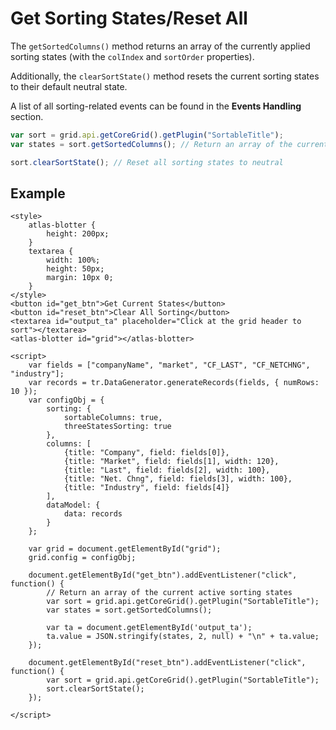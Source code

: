 # Get Sorting States/Reset All

The `getSortedColumns()` method returns an array of the currently applied sorting states (with the `colIndex` and `sortOrder` properties).

Additionally, the `clearSortState()` method resets the current sorting states to their default neutral state.

A list of all sorting-related events can be found in the **Events Handling** section.

```js
var sort = grid.api.getCoreGrid().getPlugin("SortableTitle");
var states = sort.getSortedColumns(); // Return an array of the current active sorting states

sort.clearSortState(); // Reset all sorting states to neutral
```

## Example

```live
<style>
	atlas-blotter {
		height: 200px;
	}
	textarea {
		width: 100%;
		height: 50px;
		margin: 10px 0;
	}
</style>
<button id="get_btn">Get Current States</button>
<button id="reset_btn">Clear All Sorting</button>
<textarea id="output_ta" placeholder="Click at the grid header to sort"></textarea>
<atlas-blotter id="grid"></atlas-blotter>

<script>
	var fields = ["companyName", "market", "CF_LAST", "CF_NETCHNG", "industry"];
	var records = tr.DataGenerator.generateRecords(fields, { numRows: 10 });
	var configObj = {
		sorting: {
			sortableColumns: true,
			threeStatesSorting: true
		},
		columns: [
			{title: "Company", field: fields[0]},
			{title: "Market", field: fields[1], width: 120},
			{title: "Last", field: fields[2], width: 100},
			{title: "Net. Chng", field: fields[3], width: 100},
			{title: "Industry", field: fields[4]}
		],
		dataModel: {
			data: records
		}
	};

	var grid = document.getElementById("grid");
	grid.config = configObj;

	document.getElementById("get_btn").addEventListener("click", function() {
		// Return an array of the current active sorting states
		var sort = grid.api.getCoreGrid().getPlugin("SortableTitle");
		var states = sort.getSortedColumns();

		var ta = document.getElementById('output_ta');
		ta.value = JSON.stringify(states, 2, null) + "\n" + ta.value;
	});

	document.getElementById("reset_btn").addEventListener("click", function() {
		var sort = grid.api.getCoreGrid().getPlugin("SortableTitle");
		sort.clearSortState();
	});

</script>
```
